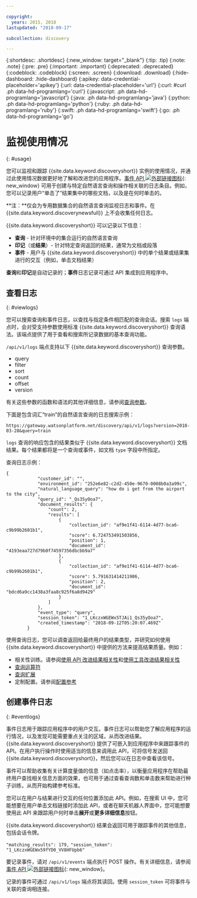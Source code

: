 ```yaml
---

copyright:
  years: 2015, 2018
lastupdated: "2018-09-17"

subcollection: discovery

---
```


{:shortdesc: .shortdesc}
{:new_window: target="_blank"}
{:tip: .tip}
{:note: .note}
{:pre: .pre}
{:important: .important}
{:deprecated: .deprecated}
{:codeblock: .codeblock}
{:screen: .screen}
{:download: .download}
{:hide-dashboard: .hide-dashboard}
{:apikey: data-credential-placeholder='apikey'} 
{:url: data-credential-placeholder='url'}
{:curl: #curl .ph data-hd-programlang='curl'}
{:javascript: .ph data-hd-programlang='javascript'}
{:java: .ph data-hd-programlang='java'}
{:python: .ph data-hd-programlang='python'}
{:ruby: .ph data-hd-programlang='ruby'}
{:swift: .ph data-hd-programlang='swift'}
{:go: .ph data-hd-programlang='go'}

# 监视使用情况
{: #usage}

您可以监视和跟踪 {{site.data.keyword.discoveryshort}} 实例的使用情况，并通过此使用情况数据更好地了解和改进您的应用程序。[事件 API ![外部链接图标](../../icons/launch-glyph.svg "外部链接图标")](https://{DomainName}/apidocs/discovery#create-event){: new_window} 可用于创建与特定自然语言查询和操作相关联的日志条目。例如，您可以记录用户“单击了”结果集中的哪些文档，以及是在何时单击的。

**注：**仅会为专用数据集合的自然语言查询监视日志和事件。在 {{site.data.keyword.discoverynewsfull}} 上不会收集任何日志。

{{site.data.keyword.discoveryshort}} 可以记录以下信息：
- **查询** - 针对环境中的集合运行的自然语言查询 
- **印记**（或**结果**）- 针对特定查询返回的结果，通常为文档或段落 
- **事件** - 用户与 {{site.data.keyword.discoveryshort}} 中的单个结果或结果集进行的交互（例如，单击文档结果）

**查询**和**印记**是自动记录的；**事件**日志记录可通过 API 集成到应用程序中。

## 查看日志
{: #viewlogs}

您可以搜索查询和事件日志，以查找与指定条件相匹配的查询会话。搜索 `logs` 端点时，会对受支持参数使用标准 {{site.data.keyword.discoveryshort}} 查询语法。该端点提供了用于查看和搜索所记录数据的基本查询功能。  

`/api/v1/logs` 端点支持以下 {{site.data.keyword.discoveryshort}} 查询参数。
- query 
- filter
- sort
- count 
- offset
- version

有关这些参数的函数和语法的其他详细信息，请参阅[查询参数](/docs/services/discovery?topic=discovery-query-parameters#query-parameters)。

下面是包含词汇“train”的自然语言查询的日志搜索示例：

`https://gateway.watsonplatform.net/discovery/api/v1/logs?version=2018-03-28&query=train`

`logs` 查询的响应包含的结果类似于 {{site.data.keyword.discoveryshort}} 文档结果。每个结果都将是一个查询或事件，如文档 `type` 字段中所指定。  

查询日志示例：

```
{
            "customer_id": "",
            "environment_id": "252e6e82-c2d2-450e-9670-0008b0a3a99c",
            "natural_language_query": "how do i get from the airport to the city",
            "query_id": "_Qs35yOoa7",
            "document_results": {
                "count": 2,
                "results": [
                    {
                        "collection_id": "af9e1f41-6114-4d77-bca6-c9b99b2601b1",
                        "score": 6.724753491503856,
                        "position": 1,
                        "document_id": "4193eaa727d79b0f74597356dbcbb9a7"
                    },
                    {
                        "collection_id": "af9e1f41-6114-4d77-bca6-c9b99b2601b1",
                        "score": 5.791631414211986,
                        "position": 2,
                        "document_id": "bdcd6a9cc1438a3faa8c925f6a8d9429"
                    }
                ]
            },
            "event_type": "query",
            "session_token": "1_LKczxWGEWx5TJAi1_Qs35yOoa7",
            "created_timestamp": "2018-09-12T05:20:07.469Z"
        }
```

使用查询日志，您可以调查返回给最终用户的结果类型，并研究如何使用 {{site.data.keyword.discoveryshort}} 中提供的方法来提高结果质量。例如： 
- 相关性训练。请参阅[使用 API 改进结果相关性](/docs/services/discovery?topic=discovery-improving-result-relevance-with-the-api#improving-result-relevance-with-the-api)和[使用工具改进结果相关性](/docs/services/discovery?topic=discovery-improving-result-relevance-with-the-tooling#improving-result-relevance-with-the-tooling)
- [查询运算符](/docs/services/discovery?topic=discovery-query-operators#query-operators)
- [查询扩展](/docs/services/discovery?topic=discovery-query-concepts#query-expansion)
- 定制配置。请参阅[配置参考](/docs/services/discovery?topic=discovery-configref#configref)

## 创建事件日志
{: #eventlogs}

事件日志用于跟踪应用程序中的用户交互。事件日志可以帮助您了解应用程序的运行情况，以及发现可能需要重点关注的区域，从而改进结果。{{site.data.keyword.discoveryshort}} 提供了可嵌入到应用程序中来跟踪事件的 API。在用户执行操作时使用适当的信息来调用此 API，可将信号发送回 {{site.data.keyword.discoveryshort}}，然后您可以在日志中查看该信号。 

事件可以帮助收集有关计算度量值的信息（如点击率），以衡量应用程序在帮助最终用户查找相关信息方面的效果，也可用于通过查看查询数和单击数来帮助进行种子训练，从而开始构建参考标准。 

您可以在用户与结果进行交互的任何位置添加此 API。例如，在搜索 UI 中，您可能想要在用户单击文档链接时添加此 API，或者在聊天机器人界面中，您可能想要使用此 API 来跟踪用户何时单击**展开**或**更多详细信息**按钮。

{{site.data.keyword.discoveryshort}} 结果会返回可用于跟踪事件的其他信息，包括会话令牌。 

`"matching_results": 179,`
`"session_token": "1_LKczxWGEWx59fYD0_VV8HFUpb6"`

要记录事件，请对 `/api/v1/events` 端点执行 POST 操作。有关详细信息，请参阅[事件 API ![外部链接图标](../../icons/launch-glyph.svg "外部链接图标")](https://{DomainName}/apidocs/discovery#create-event){: new_window}。

记录的事件可通过 `/api/v1/logs` 端点将其读回。使用 `session_token` 可将事件与关联的查询相连接。
